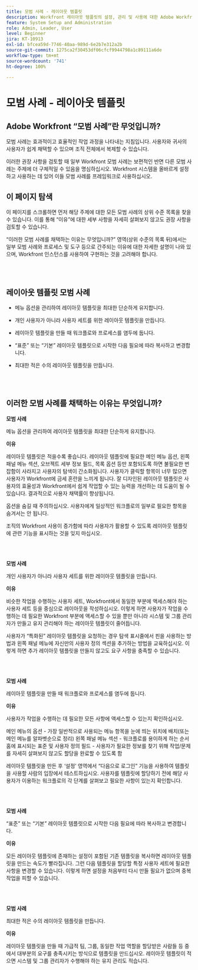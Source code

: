 ```yaml
---
title: 모범 사례 - 레이아웃 템플릿
description: Workfront 레이아웃 템플릿의 설정, 관리 및 사용에 대한 Adobe Workfront 전문가의 모범 사례 권장 사항을 살펴봅니다.
feature: System Setup and Administration
role: Admin, Leader, User
level: Beginner
jira: KT-10913
exl-id: bfcea59d-7746-40aa-989d-6e2b7e312a2b
source-git-commit: 1275ca2f30453df06cfcf9944798a1c89111a6de
workflow-type: tm+mt
source-wordcount: '741'
ht-degree: 100%

---
```


# 모범 사례 - 레이아웃 템플릿

## Adobe Workfront “모범 사례”란 무엇입니까?

모범 사례는 효과적이고 효율적인 작업 과정을 나타내는 지침입니다. 사용자와 귀사의 사용자가 쉽게 채택할 수 있으며 조직 전체에서 복제할 수 있습니다.

이러한 권장 사항을 검토할 때 일부 Workfront 모범 사례는 보편적인 반면 다른 모범 사례는 주제에 더 구체적일 수 있음을 명심하십시오. Workfront 시스템을 올바르게 설정하고 사용하는 데 있어 이들 모범 사례를 프레임워크로 사용하십시오.

## 이 페이지 탐색

이 페이지를 스크롤하면 먼저 해당 주제에 대한 모든 모범 사례의 상위 수준 목록을 찾을 수 있습니다. 이를 통해 “이유”에 대한 세부 사항을 자세히 살펴보지 않고도 권장 사항을 검토할 수 있습니다.

“이러한 모범 사례를 채택하는 이유는 무엇입니까?” 영역(상위 수준의 목록 뒤)에서는 일부 모범 사례와 프로세스 및 도구 등으로 간주되는 이유에 대한 자세한 설명이 나와 있으며, Workfront 인스턴스를 사용하여 구현하는 것을 고려해야 합니다.

</br>
</br>

## 레이아웃 템플릿 모범 사례

* 메뉴 옵션을 관리하여 레이아웃 템플릿을 최대한 단순하게 유지합니다.

* 개인 사용자가 아니라 사용자 세트를 위한 레이아웃 템플릿을 만듭니다.

* 레이아웃 템플릿을 만들 때 워크플로와 프로세스를 염두에 둡니다.

* “표준” 또는 “기본” 레이아웃 템플릿으로 시작한 다음 필요에 따라 복사하고 변경합니다.

* 최대한 적은 수의 레이아웃 템플릿을 만듭니다.

</br>
</br>

## 이러한 모범 사례를 채택하는 이유는 무엇입니까?

**모범 사례**

메뉴 옵션을 관리하여 레이아웃 템플릿을 최대한 단순하게 유지합니다.

**이유**

레이아웃 템플릿은 적을수록 좋습니다. 레이아웃 템플릿에 필요한 메인 메뉴 옵션, 왼쪽 패널 메뉴 섹션, 오브젝트 세부 정보 필드, 목록 옵션 등만 포함되도록 하면 불필요한 번잡함이 사라지고 사용자의 탐색이 간소화됩니다. 사용자가 클릭할 항목이 너무 많으면 사용자가 Workfront에 금세 혼란을 느끼게 됩니다. 잘 디자인된 레이아웃 템플릿은 사용자의 효율성과 Workfront에서 쉽게 작업할 수 있는 능력을 개선하는 데 도움이 될 수 있습니다. 결과적으로 사용자 채택률이 향상됩니다.

옵션을 숨길 때 주의하십시오. 사용자에게 일상적인 워크플로의 일부로 필요한 항목을 숨겨서는 안 됩니다.

조직의 Workfront 사용이 증가함에 따라 사용자가 활용할 수 있도록 레이아웃 템플릿에 관련 기능을 표시하는 것을 잊지 마십시오.

</br>
</br>

**모범 사례**

개인 사용자가 아니라 사용자 세트를 위한 레이아웃 템플릿을 만듭니다.

**이유**

비슷한 작업을 수행하는 사용자 세트, Workfront에서 동일한 부분에 액세스해야 하는 사용자 세트 등을 중심으로 레이아웃을 작성하십시오. 이렇게 하면 사용자가 작업을 수행하는 데 필요한 Workfront 부분에 액세스할 수 있을 뿐만 아니라 시스템 및 그룹 관리자가 만들고 유지 관리해야 하는 레이아웃 템플릿이 줄어듭니다.

사용자가 “특화된” 레이아웃 템플릿을 요청하는 경우 탐색 표시줄에서 핀을 사용하는 방법과 왼쪽 패널 메뉴에 자신만의 사용자 정의 섹션을 추가하는 방법을 교육하십시오. 이렇게 하면 추가 레이아웃 템플릿을 만들지 않고도 요구 사항을 충족할 수 있습니다.

</br>
</br>

**모범 사례**

레이아웃 템플릿을 만들 때 워크플로와 프로세스를 염두에 둡니다.

**이유**

사용자가 작업을 수행하는 데 필요한 모든 사항에 액세스할 수 있는지 확인하십시오.

메인 메뉴의 옵션 - 가장 일반적으로 사용되는 메뉴 항목을 눈에 띄는 위치에 배치(또는 메인 메뉴를 알파벳순으로 정리)
왼쪽 패널 메뉴 섹션 - 워크플로를 용이하게 하는 순서
홈에 표시되는 표준 및 사용자 정의 필드 - 사용자가 필요한 정보를 찾기 위해 작업/문제를 자세히 살펴보지 않고도 할당을 완료할 수 있도록 함

레이아웃 템플릿을 만든 후 ‘설정’ 영역에서 “다음으로 로그인” 기능을 사용하여 템플릿을 사용할 사람의 입장에서 테스트하십시오. 사용자를 템플릿에 할당하기 전에 해당 사용자가 이용하는 워크플로의 각 단계를 살펴보고 필요한 사항이 있는지 확인합니다.

</br>
</br>

**모범 사례**

“표준” 또는 “기본” 레이아웃 템플릿으로 시작한 다음 필요에 따라 복사하고 변경합니다.

**이유**

모든 레이아웃 템플릿에 존재하는 설정이 포함된 기존 템플릿을 복사하면 레이아웃 템플릿을 만드는 속도가 빨라집니다. 그런 다음 템플릿을 할당할 특정 사용자 세트에 필요한 사항을 변경할 수 있습니다. 이렇게 하면 설정을 처음부터 다시 만들 필요가 없으며 중복 작업을 피할 수 있습니다.

</br>
</br>


**모범 사례**

최대한 적은 수의 레이아웃 템플릿을 만듭니다.

**이유**

레이아웃 템플릿을 만들 때 가급적 팀, 그룹, 동일한 작업 역할을 할당받은 사람들 등 중에서 대부분의 요구를 충족시키는 방식으로 템플릿을 만드십시오. 레이아웃 템플릿이 적으면 시스템 및 그룹 관리자가 수행해야 하는 유지 관리도 적습니다.

